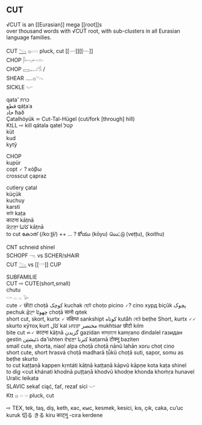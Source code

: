 ## CUT  
√CUT is an [[Eurasian]] mega [[root]]s  
over thousand words with √CUT root, with sub-clusters in all Eurasian language families.  

CUT [𓌪](𓌪) 𓐍𓏏𓏏 pluck, cut [[𓄗]][[𓄘]]  
CHOP 𓋴𓍿𓊪𓍉𓏛  
CHOP 𓈙𓂝𓀜 /  
SHEAR 𓊃𓐍𓌪  
SICKLE 𓌛  

qata' 	כרת‎  
قطع‎ 	qáṭaʿa  
حاد‎ ħað  
Çatalhöyük ⋍ Cut-Tal-Hügel (cut/fork [through] hill)  
KtLL ⇨ kill qátala qatel קטל‎  
küt  
kud  
kytỹ  

CHOP  
kupür  
copt	🗸 ?	κόβω  
crosscut çapraz  

cutlery	çatal  
küçük  
kuchuy  
karsti  
কাটা kaṭa  
काटना kāṭnā  
ਕੱਟਣਾ 	کاٹنا kāṭnā  
to cut 	കോത് (/koːt̪ɨ̆/) 	++ … ?	కోయు (kōyu) 	வெட்டு (veṭṭu), (koithu)  

CNT schneid shinel  
SCHOPF 𓁸 vs SCHER/sHAIR  
CUT [𓌪](𓌪) vs [[𓎡]] CUP  

SUBFAMILIE  
CUT ⇨ CUTE(short,small)  
chutu  
𓎡 𓏏 𓏏 𓅪  
cute	🗸	छोटा choṭā 	کوچک kuchak 	ছোট choṭo 	picino	🗸?	cino 	хурд 	biçûk پچوک pechuk 	ਛੋਟਾ 	چھوٹا choṭā 	सानो 	qıtek  
short 	cut, skort, kurtx	🗸	संक्षिप्त sankshipt 	کوتاه kutåh 	বেঠে beṭhe 	Short, kurtx	🗸🗸	skurto 	кӯтоҳ 	kurt 	کال kal 	ਮਧਰਾ 	مختصر mukhtsar 	छोटो 	kılm  
bite 	cut	⋍🗸	काटना kāṭnā 	گزیدن gazidan 	কামড়ানো kamṛano 			dindalel 	газидан 	gestin 	دَئیشتِن da'ishten 	ਵੱਢਣਾ 	کترنا kaṭarnā 	टोक्नु 	baziten  
small 	cute, shorta, niao!	alpa 		choṭā 			choṭā 	nānũ 	lahān 	xoru 	choṭ 	cino  
short 	cute, short	hrasvá 		choṭā 			madharā 	ṭū̃kũ 	choṭā 	suti, sapor, somu as 	beṭhe 				skurto  
to cut 	kaṭṭaṇā kappen	kṛntáti 		kāṭnā 			kaṭṭaṇā 	kāpvũ 	kāpṇe 	kota 	kaṭa 				shinel  
to dig 	<cut	khánati 		khodnā 			puṭṭaṇā 	khodvũ 	khodṇe 	khonda 	khoṁṛa hunavel  
Uralic leikata  
SLAVIC sekať ciąć, ťať, rezať síci 𓌛  
Ktt 𓐍 𓏏 𓏏 pluck, cut  


⇨ TEX, tek, taş, diş, keth, кас, кыс, kesmek, kesici, kıs, çık, caka, cu’uc kuruk 切る きる 	kiru काट्नु -cıra kerdene  